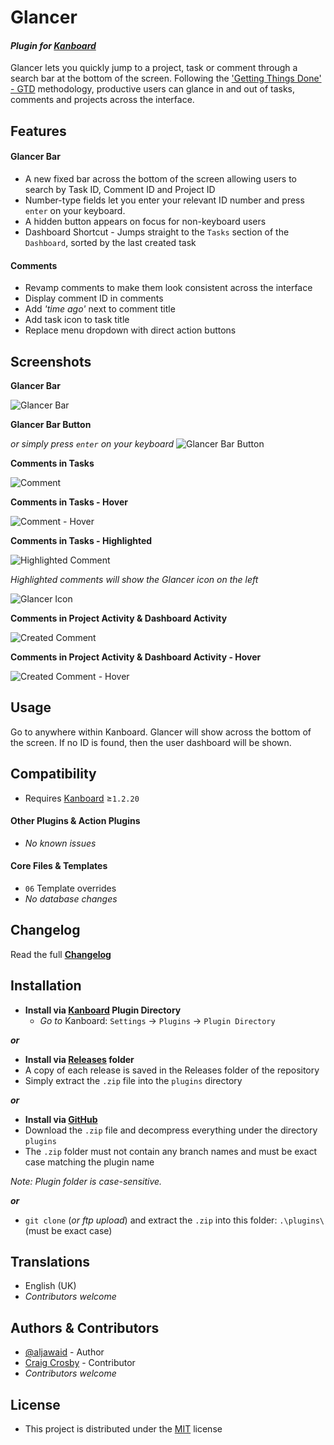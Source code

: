 # Glancer

#### _Plugin for [Kanboard](https://github.com/fguillot/kanboard "Kanboard - Kanban Project Management Software")_

Glancer lets you quickly jump to a project, task or comment through a search bar at the bottom of the screen. Following the ['Getting Things Done' - GTD](https://en.wikipedia.org/wiki/Getting_Things_Done) methodology, productive users can glance in and out of tasks, comments and projects across the interface.


Features
-------------

#### Glancer Bar
- A new fixed bar across the bottom of the screen allowing users to search by Task ID, Comment ID and Project ID
- Number-type fields let you enter your relevant ID number and press `enter` on your keyboard.
- A hidden button appears on focus for non-keyboard users
- Dashboard Shortcut - Jumps straight to the `Tasks` section of the `Dashboard`, sorted by the last created task
#### Comments
- Revamp comments to make them look consistent across the interface
- Display comment ID in comments
- Add _'time ago'_ next to comment title
- Add task icon to task title
- Replace menu dropdown with direct action buttons

Screenshots
----------

**Glancer Bar**

![Glancer Bar](../master/Screenshots/screenshot-glancer.png "Glancer Bar")

**Glancer Bar Button**

_or simply press `enter` on your keyboard_
![Glancer Bar Button](../master/Screenshots/screenshot-glancer-button.png "Glancer Bar Button")

**Comments in Tasks**

![Comment](../master/Screenshots/screenshot-comment.png "Comment")

**Comments in Tasks - Hover**

![Comment - Hover](../master/Screenshots/screenshot-comment-hover.png "Comment - Hover")

**Comments in Tasks - Highlighted**

![Highlighted Comment](../master/Screenshots/screenshot-comment-highlighted.png "Highlighted Comment")

_Highlighted comments will show the Glancer icon on the left_

![Glancer Icon](../master/Screenshots/glancer-icon-full-width.png)

**Comments in Project Activity & Dashboard Activity**

![Created Comment](../master/Screenshots/screenshot-project-activity-comment-created.png "Created Comment")

**Comments in Project Activity & Dashboard Activity - Hover**

![Created Comment - Hover](../master/Screenshots/screenshot-project-activity-comment-created.png "Created Comment - Hover")

Usage
-------------

Go to anywhere within Kanboard. Glancer will show across the bottom of the screen. If no ID is found, then the user dashboard will be shown.


Compatibility
-------------

- Requires [Kanboard](https://github.com/fguillot/kanboard "Kanboard - Kanban Project Management Software") ≥`1.2.20`

#### Other Plugins & Action Plugins
- _No known issues_
#### Core Files & Templates
- `06` Template overrides
- _No database changes_


Changelog
---------

Read the full [**Changelog**](../master/changelog.md "See changes")


Installation
------------

- **Install via [Kanboard](https://github.com/fguillot/kanboard "Kanboard - Kanban Project Management Software") Plugin Directory**
  - _Go to_ Kanboard: `Settings` -> `Plugins` -> `Plugin Directory`

**_or_**

- **Install via [Releases](../master/Releases/ "A copy of each release is saved in the folder") folder**
 - A copy of each release is saved in the Releases folder of the repository
 - Simply extract the `.zip` file into the `plugins` directory

**_or_**

- **Install via [GitHub](https://github.com/aljawaid "Find the correct plugin from the list of repositories")**
- Download the `.zip` file and decompress everything under the directory `plugins`
 - The `.zip` folder must not contain any branch names and must be exact case matching the plugin name

_Note: Plugin folder is case-sensitive._

**_or_**
- `git clone` (_or ftp upload_) and extract the `.zip` into this folder: `.\plugins\` (must be exact case)


Translations
------------

- English (UK)
- _Contributors welcome_


Authors & Contributors
----------------------

- [@aljawaid](https://github.com/aljawaid) - Author
- [Craig Crosby](https://github.com/creecros) - Contributor
- _Contributors welcome_


License
-------
- This project is distributed under the [MIT](../master/LICENSE "Read The license") license
